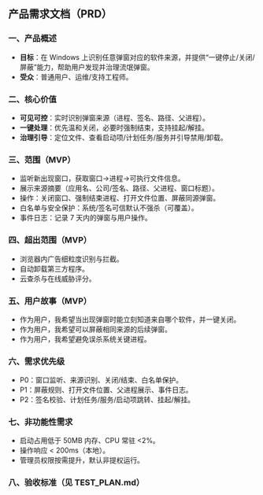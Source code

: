 ## 产品需求文档（PRD）

### 一、产品概述
- **目标**：在 Windows 上识别任意弹窗对应的软件来源，并提供“一键停止/关闭/屏蔽”能力，帮助用户发现并治理流氓弹窗。
- **受众**：普通用户、运维/支持工程师。

### 二、核心价值
- **可见可控**：实时识别弹窗来源（进程、签名、路径、父进程）。
- **一键处理**：优先温和关闭，必要时强制结束，支持挂起/解挂。
- **治理引导**：定位文件、查看启动项/计划任务/服务并引导禁用/卸载。

### 三、范围（MVP）
- 监听新出现窗口，获取窗口→进程→可执行文件信息。
- 展示来源摘要（应用名、公司/签名、路径、父进程、窗口标题）。
- 操作：关闭窗口、强制结束进程、打开文件位置、屏蔽同源弹窗。
- 白名单与安全保护：系统/签名可信默认不强杀（可覆盖）。
- 事件日志：记录 7 天内的弹窗与用户操作。

### 四、超出范围（MVP）
- 浏览器内广告细粒度识别与拦截。
- 自动卸载第三方程序。
- 云查杀与在线威胁评分。

### 五、用户故事（MVP）
- 作为用户，我希望当出现弹窗时能立刻知道来自哪个软件，并一键关闭。
- 作为用户，我希望可以屏蔽相同来源的后续弹窗。
- 作为用户，我希望避免误杀系统关键进程。

### 六、需求优先级
- P0：窗口监听、来源识别、关闭/结束、白名单保护。
- P1：屏蔽规则、打开文件位置、父进程展示、事件日志。
- P2：签名校验、计划任务/服务/启动项跳转、挂起/解挂。

### 七、非功能性需求
- 启动占用低于 50MB 内存、CPU 常驻 <2%。
- 操作响应 < 200ms（本地）。
- 管理员权限按需提升，默认非提权运行。

### 八、验收标准（见 TEST_PLAN.md）


